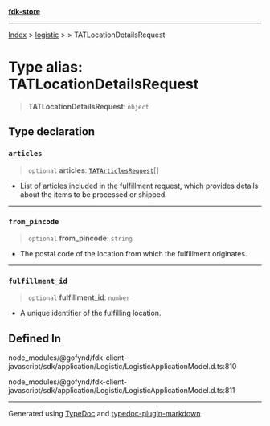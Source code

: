 [**fdk-store**](../../../README.md)
***

[Index](../../../API.md) > [logistic](../../README.md) > [<internal>](../README.md) > TATLocationDetailsRequest

# Type alias: TATLocationDetailsRequest

> **TATLocationDetailsRequest**: `object`

## Type declaration

### `articles`

> `optional` **articles**: [`TATArticlesRequest`](type-alias.TATArticlesRequest.md)[]

- List of articles included in
the fulfillment request, which provides details about the items to be
processed or shipped.

***

### `from_pincode`

> `optional` **from\_pincode**: `string`

- The postal code of the location from
which the fulfillment originates.

***

### `fulfillment_id`

> `optional` **fulfillment\_id**: `number`

- A unique identifier of the fulfilling location.

## Defined In

node\_modules/@gofynd/fdk-client-javascript/sdk/application/Logistic/LogisticApplicationModel.d.ts:810

node\_modules/@gofynd/fdk-client-javascript/sdk/application/Logistic/LogisticApplicationModel.d.ts:811

***
Generated using [TypeDoc](https://typedoc.org/) and [typedoc-plugin-markdown](https://www.npmjs.com/package/typedoc-plugin-markdown)
